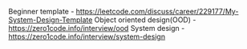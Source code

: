 Beginner template - https://leetcode.com/discuss/career/229177/My-System-Design-Template
Object oriented design(OOD) - https://zero1code.info/interview/ood
System design - https://zero1code.info/interview/system-design
